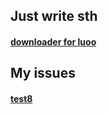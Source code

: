 
## Just write sth

#### [downloader for luoo](https://github.com/haorengg12/pyCrawler/blob/master/pachong/test2.py)

## My issues

#### [test8](https://github.com/haorengg12/pyCrawler/blob/master/pachong/test8.py)